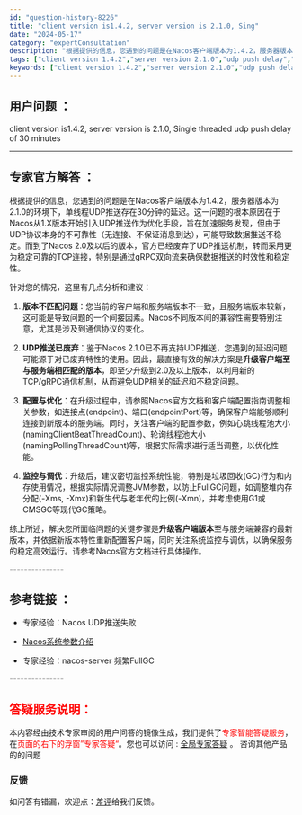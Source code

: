 ```yaml
---
id: "question-history-8226"
title: "client version is1.4.2, server version is 2.1.0, Sing"
date: "2024-05-17"
category: "expertConsultation"
description: "根据提供的信息，您遇到的问题是在Nacos客户端版本为1.4.2，服务器版本为2.1.0的环境下，单线程UDP推送存在30分钟的延迟。这一问题的根本原因在于Nacos从1.X版本开始引入UDP推送作为优化手段，旨在加速服务发现，但由于UDP协议本身的不可靠性（无连接、不保证消息到达），可能导致数据推"
tags: ["client version 1.4.2","server version 2.1.0","udp push delay","30 minutes"]
keywords: ["client version 1.4.2","server version 2.1.0","udp push delay","30 minutes"]
---
```


## 用户问题 ： 
 client version is1.4.2, server version is 2.1.0, Single threaded udp push delay of 30 minutes  

---------------
## 专家官方解答 ：

根据提供的信息，您遇到的问题是在Nacos客户端版本为1.4.2，服务器版本为2.1.0的环境下，单线程UDP推送存在30分钟的延迟。这一问题的根本原因在于Nacos从1.X版本开始引入UDP推送作为优化手段，旨在加速服务发现，但由于UDP协议本身的不可靠性（无连接、不保证消息到达），可能导致数据推送不稳定。而到了Nacos 2.0及以后的版本，官方已经废弃了UDP推送机制，转而采用更为稳定可靠的TCP连接，特别是通过gRPC双向流来确保数据推送的时效性和稳定性。

针对您的情况，这里有几点分析和建议：

1. **版本不匹配问题**：您当前的客户端和服务端版本不一致，且服务端版本较新，这可能是导致问题的一个间接因素。Nacos不同版本间的兼容性需要特别注意，尤其是涉及到通信协议的变化。

2. **UDP推送已废弃**：鉴于Nacos 2.1.0已不再支持UDP推送，您遇到的延迟问题可能源于对已废弃特性的使用。因此，最直接有效的解决方案是**升级客户端至与服务端相匹配的版本**，即至少升级到2.0及以上版本，以利用新的TCP/gRPC通信机制，从而避免UDP相关的延迟和不稳定问题。

3. **配置与优化**：在升级过程中，请参照Nacos官方文档和客户端配置指南调整相关参数，如连接点(endpoint)、端口(endpointPort)等，确保客户端能够顺利连接到新版本的服务端。同时，关注客户端的配置参数，例如心跳线程池大小(namingClientBeatThreadCount)、轮询线程池大小(namingPollingThreadCount)等，根据实际需求进行适当调整，以优化性能。

4. **监控与调优**：升级后，建议密切监控系统性能，特别是垃圾回收(GC)行为和内存使用情况，根据实际情况调整JVM参数，以防止FullGC问题，如调整堆内存分配(-Xms, -Xmx)和新生代与老年代的比例(-Xmn)，并考虑使用G1或CMSGC等现代GC策略。

综上所述，解决您所面临问题的关键步骤是**升级客户端版本**至与服务端兼容的最新版本，并依据新版本特性重新配置客户端，同时关注系统监控与调优，以确保服务的稳定高效运行。请参考Nacos官方文档进行具体操作。


<font color="#949494">---------------</font> 


## 参考链接 ：

* 专家经验：Nacos UDP推送失败 
 
 * [Nacos系统参数介绍](https://nacos.io/docs/latest/guide/admin/system-configurations)
 
 * 专家经验：nacos-server 频繁FullGC 


 <font color="#949494">---------------</font> 
 


## <font color="#FF0000">答疑服务说明：</font> 

本内容经由技术专家审阅的用户问答的镜像生成，我们提供了<font color="#FF0000">专家智能答疑服务</font>，在<font color="#FF0000">页面的右下的浮窗”专家答疑“</font>。您也可以访问 : [全局专家答疑](https://answer.opensource.alibaba.com/docs/intro) 。 咨询其他产品的的问题

### 反馈
如问答有错漏，欢迎点：[差评](https://ai.nacos.io/user/feedbackByEnhancerGradePOJOID?enhancerGradePOJOId=13579)给我们反馈。
